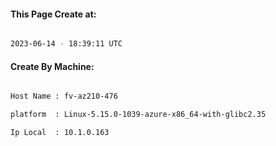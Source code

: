 
   
#### This Page Create at:

```bash

2023-06-14 - 18:39:11 UTC

```

#### Create By Machine:

```bash

Host Name : fv-az210-476

platform  : Linux-5.15.0-1039-azure-x86_64-with-glibc2.35

Ip Local  : 10.1.0.163

```

